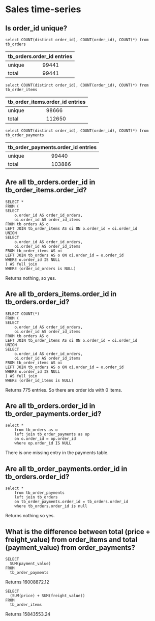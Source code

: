 # Sales time-series

## Is order_id unique?

```
select COUNT(distinct order_id), COUNT(order_id), COUNT(*) from tb_orders
```

<table>
  <thead>
    <tr>
      <th colspan="2">tb_orders.order_id entries</th>
    </tr>
  </thead>
  <tbody>
    <tr>
      <td>unique</td>
      <td>99441</td>
    </tr>
    <tr>
      <td>total</td>
      <td>99441</td>
    </tr>
  </tbody>
</table>

```
select COUNT(distinct order_id), COUNT(order_id), COUNT(*) from tb_order_items
```

<table>
  <thead>
    <tr>
      <th colspan="2">tb_order_items.order_id entries</th>
    </tr>
  </thead>
  <tbody>
    <tr>
      <td>unique</td>
      <td>98666</td>
    </tr>
    <tr>
      <td>total</td>
      <td>112650</td>
    </tr>
  </tbody>
</table>

```
select COUNT(distinct order_id), COUNT(order_id), COUNT(*) from tb_order_payments
```

<table>
  <thead>
    <tr>
      <th colspan="2">tb_order_payments.order_id entries</th>
    </tr>
  </thead>
  <tbody>
    <tr>
      <td>unique</td>
      <td>99440</td>
    </tr>
    <tr>
      <td>total</td>
      <td>103886</td>
    </tr>
  </tbody>
</table>

## Are all tb_orders.order_id in tb_order_items.order_id?

```
SELECT *
FROM (
SELECT 
    o.order_id AS order_id_orders,
    oi.order_id AS order_id_items
FROM tb_orders AS o
LEFT JOIN tb_order_items AS oi ON o.order_id = oi.order_id
UNION
SELECT 
    o.order_id AS order_id_orders,
    oi.order_id AS order_id_items
FROM tb_order_items AS oi
LEFT JOIN tb_orders AS o ON oi.order_id = o.order_id
WHERE o.order_id IS NULL
) AS full_join
WHERE (order_id_orders is NULL)
```

Returns nothing, so yes.

## Are all tb_orders_items.order_id in tb_orders.order_id?

```
SELECT COUNT(*)
FROM (
SELECT 
    o.order_id AS order_id_orders,
    oi.order_id AS order_id_items
FROM tb_orders AS o
LEFT JOIN tb_order_items AS oi ON o.order_id = oi.order_id
UNION
SELECT 
    o.order_id AS order_id_orders,
    oi.order_id AS order_id_items
FROM tb_order_items AS oi
LEFT JOIN tb_orders AS o ON oi.order_id = o.order_id
WHERE o.order_id IS NULL
) AS full_join
WHERE (order_id_items is NULL)
```

Returns 775 entries. So there are order ids with 0 items.

## Are all tb_orders.order_id in tb_order_payments.order_id?

```
select *
    from tb_orders as o
    left join tb_order_payments as op
    on o.order_id = op.order_id
    where op.order_id IS NULL
```

There is one missing entry in the payments table.

## Are all tb_order_payments.order_id in tb_orders.order_id?

```
select *
    from tb_order_payments
    left join tb_orders
    on tb_order_payments.order_id = tb_orders.order_id
    where tb_orders.order_id is null
```

Returns nothing so yes.

## What is the difference between total (price + freight_value) from order_items and total (payment_value) from order_payments?

```
SELECT 
  SUM(payment_value)
FROM
  tb_order_payments
```
Returns 16008872.12
```
SELECT
  (SUM(price) + SUM(freight_value))
FROM
  tb_order_items
```
Returns 15843553.24
